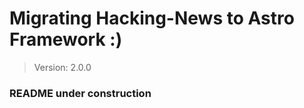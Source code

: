 # Migrating Hacking-News to Astro Framework :)
> Version: 2.0.0

### **__README under construction__**